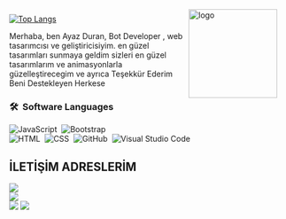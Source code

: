 <img src="https://github-readme-stats.vercel.app/api?username=Alencia&show_icons=true" alt="logo" height="160" align="right" style="margin: 5px; margin-bottom: 15px; margin-right: 20px"/>

[![Top Langs](https://github-readme-stats.vercel.app/api/top-langs/?username=Alencia)](https://github.com/Alencia/leetcode)

Merhaba, ben Ayaz Duran, Bot Developer , web tasarımcısı ve geliştiricisiyim. en güzel tasarımları sunmaya geldim sizleri en güzel tasarımlarım ve animasyonlarla güzelleştirecegim ve ayrıca Teşekkür Ederim Beni Destekleyen Herkese

### 🛠 &nbsp;Software Languages
![JavaScript](https://img.shields.io/badge/-JavaScript-05122A?style=flat&logo=javascript)&nbsp;
![Bootstrap](https://img.shields.io/badge/-Bootstrap-05122A?style=flat&logo=bootstrap&logoColor=563D7C)\
![HTML](https://img.shields.io/badge/-HTML-05122A?style=flat&logo=HTML5)&nbsp;
![CSS](https://img.shields.io/badge/-CSS-05122A?style=flat&logo=CSS3&logoColor=1572B6)&nbsp;
![GitHub](https://img.shields.io/badge/-GitHub-05122A?style=flat&logo=github)&nbsp;
![Visual Studio Code](https://img.shields.io/badge/-Visual%20Studio%20Code-05122A?style=flat&logo=visual-studio-code&logoColor=007ACC)&nbsp;

## İLETİŞİM ADRESLERİM
  <a href="https://github.com/Alencia"><img src="https://img.shields.io/badge/Alencia%20-1d202b.svg?&style=for-the-badge&logo=github&logoColor=white"></a><br>
  <a href="https://discord.gg/1874"><img src="https://img.shields.io/badge/Alencia%20Squad%20-7289DA.svg?&style=for-the-badge&logo=discord&logoColor=white"></a><br>
  ![](https://komarev.com/ghpvc/?username=Alencia)
  ![](https://www.instagram.com/ghpvc/?username=Alencia)
